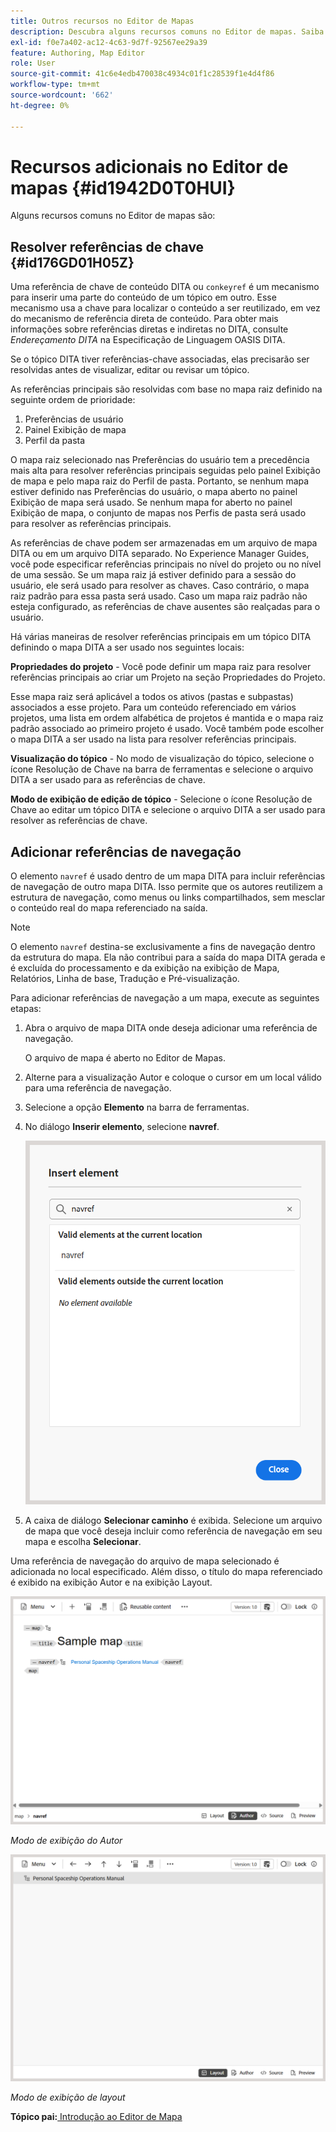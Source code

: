 ```yaml
---
title: Outros recursos no Editor de Mapas
description: Descubra alguns recursos comuns no Editor de mapas. Saiba como resolver referências principais no Editor de mapas.
exl-id: f0e7a402-ac12-4c63-9d7f-92567ee29a39
feature: Authoring, Map Editor
role: User
source-git-commit: 41c6e4edb470038c4934c01f1c28539f1e4d4f86
workflow-type: tm+mt
source-wordcount: '662'
ht-degree: 0%

---
```


# Recursos adicionais no Editor de mapas {#id1942D0T0HUI}

Alguns recursos comuns no Editor de mapas são:

## Resolver referências de chave {#id176GD01H05Z}

Uma referência de chave de conteúdo DITA ou `conkeyref` é um mecanismo para inserir uma parte do conteúdo de um tópico em outro. Esse mecanismo usa a chave para localizar o conteúdo a ser reutilizado, em vez do mecanismo de referência direta de conteúdo. Para obter mais informações sobre referências diretas e indiretas no DITA, consulte *Endereçamento DITA* na Especificação de Linguagem OASIS DITA.

Se o tópico DITA tiver referências-chave associadas, elas precisarão ser resolvidas antes de visualizar, editar ou revisar um tópico.

As referências principais são resolvidas com base no mapa raiz definido na seguinte ordem de prioridade:

1. Preferências de usuário
1. Painel Exibição de mapa
1. Perfil da pasta

O mapa raiz selecionado nas Preferências do usuário tem a precedência mais alta para resolver referências principais seguidas pelo painel Exibição de mapa e pelo mapa raiz do Perfil de pasta. Portanto, se nenhum mapa estiver definido nas Preferências do usuário, o mapa aberto no painel Exibição de mapa será usado. Se nenhum mapa for aberto no painel Exibição de mapa, o conjunto de mapas nos Perfis de pasta será usado para resolver as referências principais.

As referências de chave podem ser armazenadas em um arquivo de mapa DITA ou em um arquivo DITA separado. No Experience Manager Guides, você pode especificar referências principais no nível do projeto ou no nível de uma sessão. Se um mapa raiz já estiver definido para a sessão do usuário, ele será usado para resolver as chaves. Caso contrário, o mapa raiz padrão para essa pasta será usado. Caso um mapa raiz padrão não esteja configurado, as referências de chave ausentes são realçadas para o usuário.

Há várias maneiras de resolver referências principais em um tópico DITA definindo o mapa DITA a ser usado nos seguintes locais:

**Propriedades do projeto** - Você pode definir um mapa raiz para resolver referências principais ao criar um Projeto na seção Propriedades do Projeto.

Esse mapa raiz será aplicável a todos os ativos \(pastas e subpastas\) associados a esse projeto. Para um conteúdo referenciado em vários projetos, uma lista em ordem alfabética de projetos é mantida e o mapa raiz padrão associado ao primeiro projeto é usado. Você também pode escolher o mapa DITA a ser usado na lista para resolver referências principais.

**Visualização do tópico** - No modo de visualização do tópico, selecione o ícone Resolução de Chave na barra de ferramentas e selecione o arquivo DITA a ser usado para as referências de chave.

**Modo de exibição de edição de tópico** - Selecione o ícone Resolução de Chave ao editar um tópico DITA e selecione o arquivo DITA a ser usado para resolver as referências de chave.

## Adicionar referências de navegação

O elemento `navref` é usado dentro de um mapa DITA para incluir referências de navegação de outro mapa DITA. Isso permite que os autores reutilizem a estrutura de navegação, como menus ou links compartilhados, sem mesclar o conteúdo real do mapa referenciado na saída.

>[!NOTE]
>
> O elemento `navref` destina-se exclusivamente a fins de navegação dentro da estrutura do mapa. Ela não contribui para a saída do mapa DITA gerada e é excluída do processamento e da exibição na exibição de Mapa, Relatórios, Linha de base, Tradução e Pré-visualização.

Para adicionar referências de navegação a um mapa, execute as seguintes etapas:

1. Abra o arquivo de mapa DITA onde deseja adicionar uma referência de navegação.

   O arquivo de mapa é aberto no Editor de Mapas.
1. Alterne para a visualização Autor e coloque o cursor em um local válido para uma referência de navegação.
1. Selecione a opção **Elemento** na barra de ferramentas.
1. No diálogo **Inserir elemento**, selecione **navref**.

   ![](./images/select-navref-element.png)
1. A caixa de diálogo **Selecionar caminho** é exibida. Selecione um arquivo de mapa que você deseja incluir como referência de navegação em seu mapa e escolha **Selecionar**.

Uma referência de navegação do arquivo de mapa selecionado é adicionada no local especificado. Além disso, o título do mapa referenciado é exibido na exibição Autor e na exibição Layout.

![](./images/navref-added-author-view.png)

*Modo de exibição do Autor*

![](./images/navref-added-layout-view.png)

*Modo de exibição de layout*


**Tópico pai:**&#x200B;[&#x200B; Introdução ao Editor de Mapa](map-editor.md)
